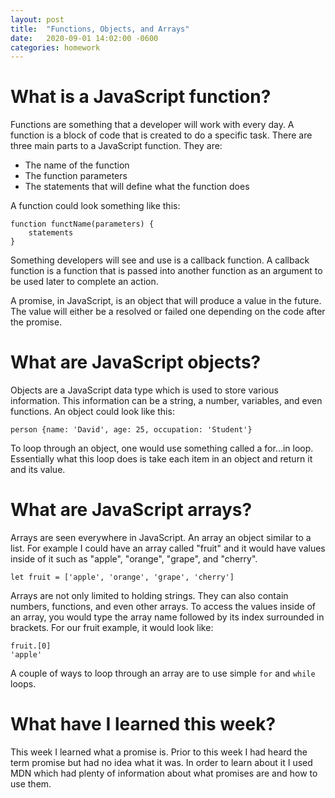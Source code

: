 ```yaml
---
layout: post
title:  "Functions, Objects, and Arrays"
date:   2020-09-01 14:02:00 -0600
categories: homework
---
```

# What is a JavaScript function?

Functions are something that a developer will work with every day. A function is a block of code that is created to do a specific task. There are three main parts to a JavaScript function. They are:
- The name of the function
- The function parameters
- The statements that will define what the function does

A function could look something like this:

    function functName(parameters) {
        statements
    }

Something developers will see and use is a callback function. A callback function is a function that is passed into another function as an argument to be used later to complete an action.

A promise, in JavaScript, is an object that will produce a value in the future. The value will either be a resolved or failed one depending on the code after the promise.

# What are JavaScript objects?

Objects are a JavaScript data type which is used to store various information. This information can be a string, a number, variables, and even functions. An object could look like this:

    person {name: 'David', age: 25, occupation: 'Student'}

To loop through an object, one would use something called a for...in loop. Essentially what this loop does is take each item in an object and return it and its value.

# What are JavaScript arrays?

Arrays are seen everywhere in JavaScript. An array an object similar to a list. For example I could have an array called "fruit" and it would have values inside of it such as "apple", "orange", "grape", and "cherry".

    let fruit = ['apple', 'orange', 'grape', 'cherry']

Arrays are not only limited to holding strings. They can also contain numbers, functions, and even other arrays. To access the values inside of an array, you would type the array name followed by its index surrounded in brackets. For our fruit example, it would look like:

    fruit.[0]
    'apple'

A couple of ways to loop through an array are to use simple <code>for</code> and <code>while</code> loops.

# What have I learned this week?

This week I learned what a promise is. Prior to this week I had heard the term promise but had no idea what it was. In order to learn about it I used MDN which had plenty of information about what promises are and how to use them.